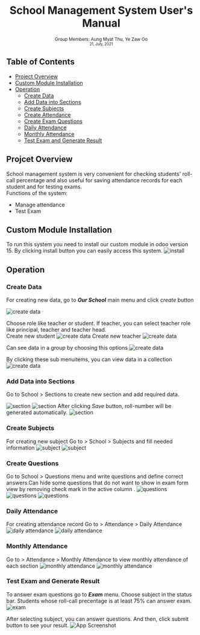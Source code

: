 <div align="center">
  <h1> School Management System User's Manual</h1>
 
  <sub>Group Members: Aung Myat Thu, Ye Zaw Oo
  <br>
  <small> 21, July, 2021</small>
  </sub>
</div>

## Table of Contents
- [Project Overview](#project-overview)
- [Custom Module Installation](#custom-module-installation)
- [Operation](#operation)
    - [Create Data](#create-data)
    - [Add Data into Sections](#add-data-into-sections)
    - [Create Subjects](#create-subjects)
    - [Create Attendance](#create-attendance)
    - [Create Exam Questions](#create-exam-questions)
    - [Daily Attendance](#daily-attendance)
    - [Monthly Attendance](#monthly-attendance)
    - [Test Exam and Generate Result](#test-exam-and-generate-result)

## Projcet Overview
School management system is very convenient for checking students' roll-call percentage and also useful  for saving attendance records for each student and for testing exams.<br>
    Functions of the system:
- Manage attendance
- Test Exam


## Custom Module Installation
To run this system you need to install our custom module in odoo version 15. By clicking install button you can easily access this system.
![install](./image/install.png)

## Operation
### Create Data
For creating new data, go to ***Our School*** main menu and click *create* button

![create data](./image/create.png)

Choose role like teacher or student. If teacher, you can select teacher role like principal, teacher and teacher head.<br>
Create new student
![create data](./image/create_student.png)
Create new teacher
![create data](./image/create_teacher.png)

Can see data in a group by choosing this options
![create data](./image/collection.png)

By clicking these sub menuitems, you can view data in a collection
![create data](./image/collection_gp.png)

### Add Data into Sections
Go to School > Sections to create new section and add required data.

![section](./image/section.png)
![section](./image/section_create.png)
After clicking *Save* button, roll-number will be generated automatically.
![section](./image/section_save.png)

### Create Subjects
For creating new subject Go to > School > Subjects and fill needed information
![subject](./image/subject.png)
![subject](./image/subject_create.png)

### Create Questions
Go to School > Questions menu and write questions and define correct answers.Can hide some questions that do not want to show in exam form view by removing check mark  in the active column .
![questions](./image/question.png)
![questions](./image/question_create.png)
![questions](./image/question_remove.png)

### Daily Attendance
For creating attendance record Go to > Attendance > Daily Attendance
![daily attendance](./image/daily_attendance.png)
![daily attendance](./image/daily_attendance_create.png)

### Monthly Attendance 
Go to > Attendance > Monthly Attendance to view monthly attendance of each section
![monthly attendance](./image/monthly_attendance.png)
![monthly attendance](./image/monthly_attendance_create.png)

### Test Exam and Generate Result
To answer exam questions go to ***Exam*** menu. Choose subject in the status bar. Students whose roll-call precentage is at least 75% can answer exam.
![exam](./image/exam.png)

After selecting subject, you can answer questions. And then, click submit button to see your result.
![App Screenshot](https://via.placeholder.com/468x300?text=App+Screenshot+Here)